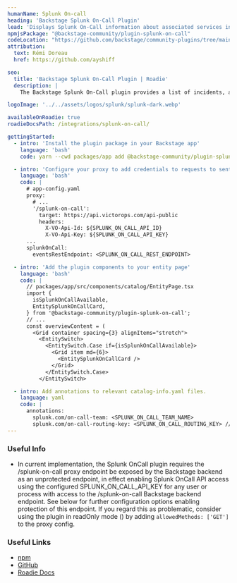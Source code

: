 ```yaml
---
humanName: Splunk On-call
heading: 'Backstage Splunk On-Call Plugin'
lead: 'Displays Splunk On-Call information about associated services in Backstage.'
npmjsPackage: "@backstage-community/plugin-splunk-on-call"
codeLocation: "https://github.com/backstage/community-plugins/tree/main/workspaces/splunk/plugins/splunk-on-call"
attribution:
  text: Rémi Doreau
  href: https://github.com/ayshiff

seo:
  title: 'Backstage Splunk On-Call Plugin | Roadie'
  description: |
    The Backstage Splunk On-Call plugin provides a list of incidents, a way to trigger a new incident to specific users and/or teams, a way to acknowledge/resolve an incident and information details about the relevant people on-call.

logoImage: '../../assets/logos/splunk/splunk-dark.webp'

availableOnRoadie: true
roadieDocsPath: /integrations/splunk-on-call/

gettingStarted:
  - intro: 'Install the plugin package in your Backstage app'
    language: 'bash'
    code: yarn --cwd packages/app add @backstage-community/plugin-splunk-on-call

  - intro: 'Configure your proxy to add credentials to requests to sentry.'
    language: 'bash'
    code: |
      # app-config.yaml
      proxy:
        # ...
        '/splunk-on-call':
          target: https://api.victorops.com/api-public
          headers:
            X-VO-Api-Id: ${SPLUNK_ON_CALL_API_ID}
            X-VO-Api-Key: ${SPLUNK_ON_CALL_API_KEY}
      ...
      splunkOnCall:
        eventsRestEndpoint: <SPLUNK_ON_CALL_REST_ENDPOINT>

  - intro: 'Add the plugin components to your entity page'
    language: 'bash'
    code: |
      // packages/app/src/components/catalog/EntityPage.tsx
      import {
        isSplunkOnCallAvailable,
        EntitySplunkOnCallCard,
      } from '@backstage-community/plugin-splunk-on-call';
      // ...
      const overviewContent = (
        <Grid container spacing={3} alignItems="stretch">
          <EntitySwitch>
            <EntitySwitch.Case if={isSplunkOnCallAvailable}>
              <Grid item md={6}>
                <EntitySplunkOnCallCard />
              </Grid>
            </EntitySwitch.Case>
          </EntitySwitch>

  - intro: Add annotations to relevant catalog-info.yaml files.
    language: yaml
    code: |
      annotations:
        splunk.com/on-call-team: <SPLUNK_ON_CALL_TEAM_NAME>
        splunk.com/on-call-routing-key: <SPLUNK_ON_CALL_ROUTING_KEY> // an alternative if you use Routing keys
---
```


### Useful Info

- In current implementation, the Splunk OnCall plugin requires the /splunk-on-call proxy endpoint be exposed by the Backstage backend as an unprotected endpoint, in effect enabling Splunk OnCall API access using the configured SPLUNK_ON_CALL_API_KEY for any user or process with access to the /splunk-on-call Backstage backend endpoint. See below for further configuration options enabling protection of this endpoint. If you regard this as problematic, consider using the plugin in readOnly mode (<EntitySplunkOnCallCard readOnly />) by adding `allowedMethods: ['GET']` to the proxy config.

### Useful Links

- [npm](https://www.npmjs.com/package/@backstage-community/plugin-splunk-on-call)
- [GitHub](https://github.com/backstage/community-plugins/tree/main/workspaces/splunk/plugins/splunk-on-call)
- [Roadie Docs](https://roadie.io/docs/integrations/splunk-on-call/)
